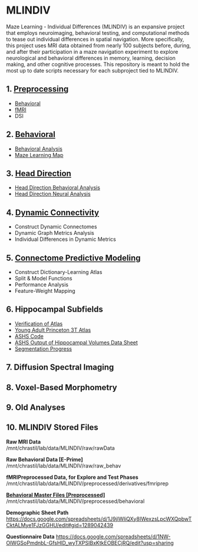 # MLINDIV
Maze Learning - Individual Differences (MLINDIV) is an expansive project that employs neuroimaging, behavioral testing, and computational methods to tease out individual differences in spatial navigation. More specifically, this project uses MRI data obtained from nearly 100 subjects before, during, and after their participation in a maze navigation experiment to explore neurological and behavioral differences in memory, learning, decision making, and other cognitive processes. This repository is meant to hold the most up to date scripts necessary for each subproject tied to MLINDIV.

## 1. [**Preprocessing**](https://github.com/spatialneuroscience/MLINDIV/tree/main/Preprocessing)
   * [Behavioral](https://github.com/spatialneuroscience/MLINDIV/tree/main/Preprocessing/Behavioral)
   * [fMRI](https://github.com/spatialneuroscience/MLINDIV/tree/main/Preprocessing/fMRI)
   * DSI

## 2. [**Behavioral**](https://github.com/spatialneuroscience/MLINDIV/tree/main/Behavioral)
   * [Behavioral Analysis](https://github.com/spatialneuroscience/MLINDIV/tree/main/Behavioral)
   * [Maze Learning Map](https://github.com/spatialneuroscience/MLINDIV/blob/main/Behavioral/maze_learning_map2.png)

## 3. [**Head Direction**](https://github.com/spatialneuroscience/MLINDIV/tree/main/Head_Direction_Analyses)
   * [Head Direction Behavioral Analysis](https://github.com/spatialneuroscience/MLINDIV/tree/main/Head_Direction_Analyses/Head_Direction_Behavioral_Analysis)
   * [Head Direction Neural Analysis](https://github.com/spatialneuroscience/MLINDIV/tree/main/Head_Direction_Analyses/Head_Direction_Neural_Analysis)

## 4. [**Dynamic Connectivity**](https://github.com/spatialneuroscience/MLINDIV/tree/main/Dyn-Conn)
   * Construct Dynamic Connectomes
   * Dynamic Graph Metrics Analysis
   * Individual Differences in Dynamic Metrics

## 5. [**Connectome Predictive Modeling**](https://github.com/spatialneuroscience/MLINDIV/tree/main/CPM)
   * Construct Dictionary-Learning Atlas
   * Split & Model Functions
   * Performance Analysis
   * Feature-Weight Mapping

## 6. **Hippocampal Subfields**
* [Verification of Atlas](https://github.com/spatialneuroscience/MLINDIV/blob/main/Head_Direction_Analyses/Head_Direction_Neural_Analysis/Verification_of_Atlas)
* [Young Adult Princeton 3T Atlas](https://github.com/spatialneuroscience/MLINDIV/blob/main/Head_Direction_Analyses/Head_Direction_Neural_Analysis/Young_Adult_Princeton_3T_Atlas)
* [ASHS Code](https://github.com/spatialneuroscience/MLINDIV/blob/main/Head_Direction_Analyses/Head_Direction_Neural_Analysis/ASHS_Code)
* [ASHS Output of Hippocampal Volumes Data Sheet](https://github.com/spatialneuroscience/MLINDIV/blob/main/Head_Direction_Analyses/Head_Direction_Neural_Analysis/ASHS_Output_of_Hippocampal_Volumes_Data_Sheet)
* [Segmentation Progress](https://docs.google.com/spreadsheets/d/1Fyc8T-OdzC6kWZWu4SL9DgO2XlftU9N-PZ910cD0s1M/edit?usp=sharing)

## 7. **Diffusion Spectral Imaging**
## 8. **Voxel-Based Morphometry**
## 9. **Old Analyses**

## 10. **MLINDIV Stored Files**
**Raw MRI Data**  
/mnt/chrastil/lab/data/MLINDIV/raw/rawData

**Raw Behavioral Data [E-Prime]**  
/mnt/chrastil/lab/data/MLINDIV/raw/raw_behav

**fMRIPreprocessed Data, for Explore and Test Phases**  
/mnt/chrastil/lab/data/MLINDIV/preprocessed/derivatives/fmriprep

[**Behavioral Master Files [Preprocessed]**](https://github.com/spatialneuroscience/MLINDIV/tree/main/Behavioral%20Master%20Files%20%5BPreprocessed%5D)  
/mnt/chrastil/lab/data/MLINDIV/preprocessed/behavioral

**Demographic Sheet Path**
https://docs.google.com/spreadsheets/d/1J9jIWIiQXy8IWexzsLpcWXQpbwTCktALMye1FJzGGHU/edit#gid=1289042439 

**Questionnaire Data**
https://docs.google.com/spreadsheets/d/1NW-OlWGSoPmdnbL-GfsHlD_wyTXPSIBxKtkEOBECjRQ/edit?usp=sharing
